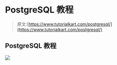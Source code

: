 # PostgreSQL 教程

> 原文:[https://www.tutorialkart.com/postgresql/](https://www.tutorialkart.com/postgresql/)

## PostgreSQL 教程

[![](../Images/925da31b32d6bc3827932f6c8afb11bb.png)](https://www.tutorialkart.com/)